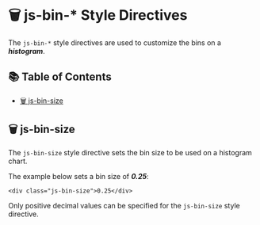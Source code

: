 # 🗑️ js-bin-* Style Directives

The `js-bin-*` style directives are used to customize the bins on a ***histogram***.

## 📚 Table of Contents

 - [🗑️ js-bin-size](#️-js-bin-size)

## 🗑️ js-bin-size

The `js-bin-size` style directive sets the bin size to be used on a histogram chart.

The example below sets a bin size of ***0.25***:

```
<div class="js-bin-size">0.25</div>
```

Only positive decimal values can be specified for the `js-bin-size` style directive.